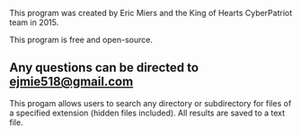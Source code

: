 This program was created by Eric Miers and the King of Hearts CyberPatriot team in 2015.

This program is free and open-source.

Any questions can be directed to ejmie518@gmail.com
--------------------------------------------------------------------------------------------

This progam allows users to search any directory or subdirectory for files of a specified extension (hidden files included). All results
are saved to a text file.
